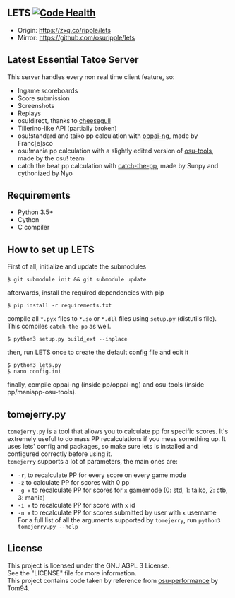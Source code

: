 ## LETS [![Code Health](https://landscape.io/github/osuripple/lets/master/landscape.svg?style=flat)](https://landscape.io/github/osuripple/lets/master)

- Origin: https://zxq.co/ripple/lets
- Mirror: https://github.com/osuripple/lets

## Latest Essential Tatoe Server
This server handles every non real time client feature, so:
- Ingame scoreboards
- Score submission
- Screenshots
- Replays
- osu!direct, thanks to [cheesegull](https://github.com/osuripple/cheesegull)
- Tillerino-like API (partially broken)
- osu!standard and taiko pp calculation with [oppai-ng](https://github.com/francesco149/oppai-ng), made by Franc[e]sco
- osu!mania pp calculation with a slightly edited version of [osu-tools](https://github.com/ppy/osu-tools), made by the osu! team
- catch the beat pp calculation with [catch-the-pp](https://github.com/osuripple/catch-the-pp), made by Sunpy and cythonized by Nyo

## Requirements
- Python 3.5+
- Cython
- C compiler

## How to set up LETS
First of all, initialize and update the submodules
```
$ git submodule init && git submodule update
```
afterwards, install the required dependencies with pip
```
$ pip install -r requirements.txt
```
compile all `*.pyx` files to `*.so` or `*.dll` files using `setup.py` (distutils file).
This compiles `catch-the-pp` as well.
```
$ python3 setup.py build_ext --inplace
```
then, run LETS once to create the default config file and edit it
```
$ python3 lets.py
$ nano config.ini
```
finally, compile oppai-ng (inside pp/oppai-ng) and osu-tools (inside pp/maniapp-osu-tools).

## tomejerry.py
`tomejerry.py` is a tool that allows you to calculate pp for specific scores. It's extremely useful to do mass PP recalculations if you mess something up. It uses lets' config and packages, so make sure lets is installed and configured correctly before using it.  
`tomejerry` supports a lot of parameters, the main ones are:  
- `-r`, to recalculate PP for every score on every game mode
- `-z` to calculate PP for scores with 0 pp  
- `-g x` to recalculate PP for scores for `x` gamemode (0: std, 1: taiko, 2: ctb, 3: mania)
- `-i x` to recalculate PP for score with `x` id  
- `-n x` to recalculate PP for scores submitted by user with `x` username  
For a full list of all the arguments supported by `tomejerry`, run `python3 tomejerry.py --help`

## License
This project is licensed under the GNU AGPL 3 License.  
See the "LICENSE" file for more information.  
This project contains code taken by reference from [osu-performance](https://github.com/ppy/osu-performance) by Tom94.
